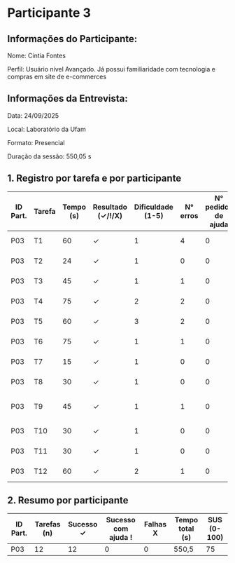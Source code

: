 # Participante 3

## Informações do Participante:
Nome: Cintia Fontes 

Perfil: Usuário nível Avançado. Já possui familiaridade com tecnologia e compras em site de e-commerces 

## Informações da Entrevista: 
Data: 24/09/2025

Local: Laboratório da Ufam

Formato: Presencial 

Duração da sessão: 550,05 s


## 1. Registro por tarefa e por participante
| ID Part. | Tarefa | Tempo (s) | Resultado (✓/!/X) | Dificuldade (1-5) | N° erros | N° pedidos de ajuda | Observações                 |
|----------|--------|-----------|--------------------|-------------------|----------|---------------------|-----------------------------|
| P03      | T1     | 60        | ✓                  | 1                 | 4        | 0                   | Teve dificuldade            |
| P03      | T2     | 24        | ✓                  | 1                 | 0        | 0                   | Não precisou de ajuda       |
| P03      | T3     | 45        | ✓                  | 1                 | 1        | 0                   | Teve dificuldade            |
| P03      | T4     | 75        | ✓                  | 2                 | 2        | 0                   | Realizou com dificuldades   |
| P03      | T5     | 60        | ✓                  | 3                 | 2        | 0                   | Realizou com dificuldades   |
| P03      | T6     | 75        | ✓                  | 1                 | 1        | 0                   | Realizou com dificuldades   |
| P03      | T7     | 15        | ✓                  | 1                 | 0        | 0                   | Não teve dificuldade        |
| P03      | T8     | 30        | ✓                  | 1                 | 0        | 0                   | Não teve dificuldade        |
| P03      | T9     | 45        | ✓                  | 1                 | 1        | 0                   | Conseguiu realizar após ajuda |
| P03      | T10    | 30        | ✓                  | 1                 | 0        | 0                   | Não precisou de ajuda       |
| P03      | T11    | 30        | ✓                  | 1                 | 0        | 0                   | Não precisou de ajuda       |
| P03      | T12    | 60        | ✓                  | 2                 | 1        | 0                   | Não precisou de ajuda       |


## 2. Resumo por participante

| ID Part. | Tarefas (n) | Sucesso ✓ | Sucesso com ajuda ! | Falhas X | Tempo total (s) | SUS (0-100) |
|----------|-------------|-----------|---------------------|----------|-----------------|-------------|
| P03      | 12          | 12         | 0                   | 0        | 550,5            | 75        |
